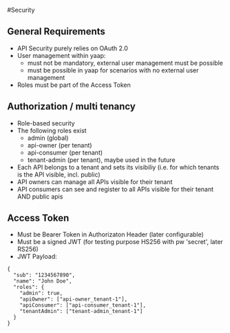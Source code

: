 #Security

## General Requirements
- API Security purely relies on OAuth 2.0
- User management within yaap:
  - must not be mandatory, external user management must be possible
  - must be possible in yaap for scenarios with no external user management
- Roles must be part of the Access Token

## Authorization / multi tenancy
- Role-based security 
- The following roles exist 
  - admin (global)
  - api-owner (per tenant)
  - api-consumer (per tenant)
  - tenant-admin (per tenant), maybe used in the future
- Each API belongs to a tenant and sets its visibiliy (i.e. for which tenants is the API visible, incl. public)
- API owners can manage all APIs visible for their tenant
- API consumers can see and register to all APIs visible for their tenant AND public apis

## Access Token
- Must be Bearer Token in Authorizaton Header (later configurable)
- Must be a signed JWT (for testing purpose HS256 with pw 'secret', later RS256)
- JWT Payload:
```
{
  "sub": "1234567890",
  "name": "John Doe",
  "roles": {
    "admin": true,
    "apiOwner": ["api-owner_tenant-1"],
    "apiConsumer": ["api-consumer_tenant-1"],
    "tenantAdmin": ["tenant-admin_tenant-1"]
  }
}
```
